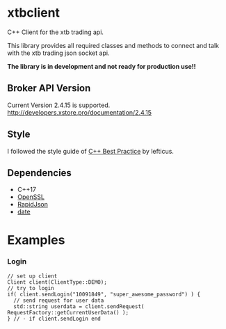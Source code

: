 # xtbclient
C++ Client for the xtb trading api.

This library provides all required classes and methods to connect and talk with the xtb trading json socket api.

**The library is in development and not ready for production use!!**

## Broker API Version
Current Version 2.4.15 is supported. http://developers.xstore.pro/documentation/2.4.15

## Style
I followed the style guide of [C++ Best Practice](https://github.com/lefticus/cppbestpractices) by lefticus. 

## Dependencies
- C++17 
- [OpenSSL](http://openssl.org/)
- [RapidJson](http://rapidjson.org/)
- [date](https://github.com/HowardHinnant/date)

# Examples

### Login
```
// set up client
Client client(ClientType::DEMO);
// try to login
if( client.sendLogin("10091849", "super_awesome_password") ) {
  // send request for user data
  std::string userdata = client.sendRequest( RequestFactory::getCurrentUserData() );
} // - if client.sendLogin end
```
